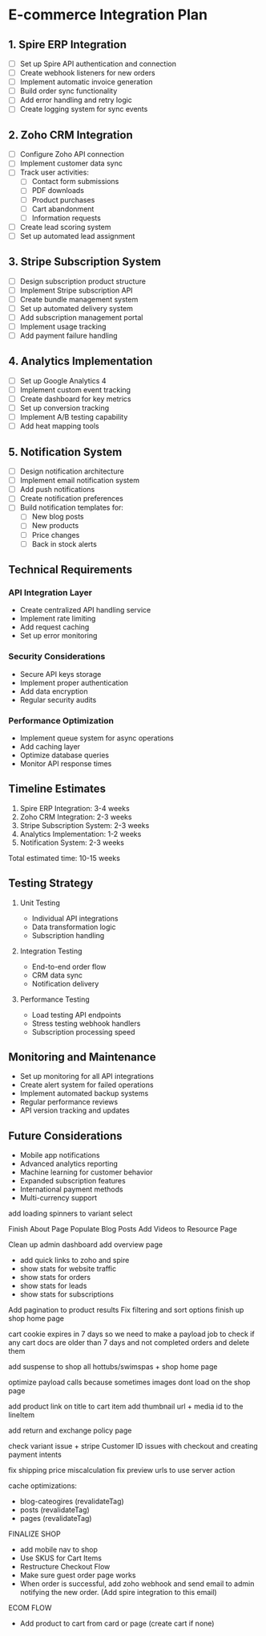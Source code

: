 # E-commerce Integration Plan

## 1. Spire ERP Integration
- [ ] Set up Spire API authentication and connection
- [ ] Create webhook listeners for new orders
- [ ] Implement automatic invoice generation
- [ ] Build order sync functionality
- [ ] Add error handling and retry logic
- [ ] Create logging system for sync events

## 2. Zoho CRM Integration
- [ ] Configure Zoho API connection
- [ ] Implement customer data sync
- [ ] Track user activities:
  - [ ] Contact form submissions
  - [ ] PDF downloads
  - [ ] Product purchases
  - [ ] Cart abandonment
  - [ ] Information requests
- [ ] Create lead scoring system
- [ ] Set up automated lead assignment

## 3. Stripe Subscription System
- [ ] Design subscription product structure
- [ ] Implement Stripe subscription API
- [ ] Create bundle management system
- [ ] Set up automated delivery system
- [ ] Add subscription management portal
- [ ] Implement usage tracking
- [ ] Add payment failure handling

## 4. Analytics Implementation
- [ ] Set up Google Analytics 4
- [ ] Implement custom event tracking
- [ ] Create dashboard for key metrics
- [ ] Set up conversion tracking
- [ ] Implement A/B testing capability
- [ ] Add heat mapping tools

## 5. Notification System
- [ ] Design notification architecture
- [ ] Implement email notification system
- [ ] Add push notifications
- [ ] Create notification preferences
- [ ] Build notification templates for:
  - [ ] New blog posts
  - [ ] New products
  - [ ] Price changes
  - [ ] Back in stock alerts

## Technical Requirements

### API Integration Layer
- Create centralized API handling service
- Implement rate limiting
- Add request caching
- Set up error monitoring

### Security Considerations
- Secure API keys storage
- Implement proper authentication
- Add data encryption
- Regular security audits

### Performance Optimization
- Implement queue system for async operations
- Add caching layer
- Optimize database queries
- Monitor API response times

## Timeline Estimates

1. Spire ERP Integration: 3-4 weeks
2. Zoho CRM Integration: 2-3 weeks
3. Stripe Subscription System: 2-3 weeks
4. Analytics Implementation: 1-2 weeks
5. Notification System: 2-3 weeks

Total estimated time: 10-15 weeks

## Testing Strategy

1. Unit Testing
   - Individual API integrations
   - Data transformation logic
   - Subscription handling

2. Integration Testing
   - End-to-end order flow
   - CRM data sync
   - Notification delivery

3. Performance Testing
   - Load testing API endpoints
   - Stress testing webhook handlers
   - Subscription processing speed

## Monitoring and Maintenance

- Set up monitoring for all API integrations
- Create alert system for failed operations
- Implement automated backup systems
- Regular performance reviews
- API version tracking and updates

## Future Considerations

- Mobile app notifications
- Advanced analytics reporting
- Machine learning for customer behavior
- Expanded subscription features
- International payment methods
- Multi-currency support

add loading spinners to variant select


Finish About Page
Populate Blog Posts
Add Videos to Resource Page

Clean up admin dashboard add overview page
   - add quick links to zoho and spire
   - show stats for website traffic
   - show stats for orders
   - show stats for leads
   - show stats for subscriptions

Add pagination to product results
Fix filtering and sort options
finish up shop home page

cart cookie expires in 7 days so we need to make a payload job to check if any cart docs are older than 7 days and not completed orders and delete them


add suspense to shop all hottubs/swimspas + shop home page

optimize payload calls because sometimes images dont load on the shop page

add product link on title to cart item 
add thumbnail url + media id to the lineItem 

add return and exchange policy page

check variant issue + stripe Customer ID issues with checkout and creating payment intents

fix shipping price miscalculation
fix preview urls to use server action



cache optimizations:
   - blog-cateogires (revalidateTag)
   - posts (revalidateTag)
   - pages (revalidateTag)


FINALIZE SHOP
- add mobile nav to shop
 - Use SKUS for Cart Items
 - Restructure Checkout Flow
 - Make sure guest order page works
 - When order is successful, add zoho webhook and send email to admin notifying the new order. (Add spire integration to this email)
 


ECOM FLOW
- Add product to cart from card or page (create cart if none)
